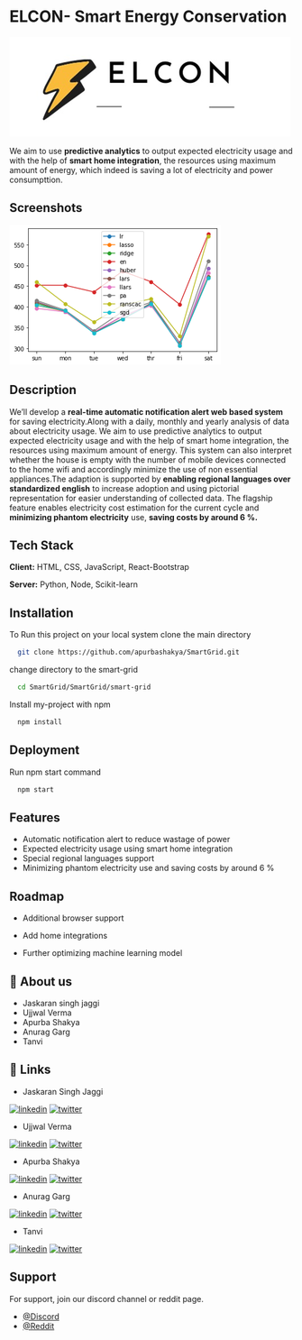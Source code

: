 # ELCON- Smart Energy Conservation
![Logo](https://github.com/apurbashakya/SmartGrid/blob/main/SmartGrid/smart-grid/src/img/logodark.jpeg)

We aim to use **predictive analytics** to output expected electricity usage and with the help of **smart home integration**, the resources using maximum amount of energy, which indeed is saving a lot of electricity and power consumpttion. 


## Screenshots

![Logo](https://github.com/apurbashakya/SmartGrid/blob/main/SmartGrid/smart-grid/src/img/pre1.png)




## Description

We’ll develop a **real-time automatic notification alert web based system**  for saving electricity.Along with a daily, monthly and yearly analysis of data about electricity usage. We aim to use predictive analytics to output expected electricity usage and with the help of smart home integration, the resources using maximum amount of energy. This system can also interpret whether the house is empty with the number of mobile devices connected to the home wifi and accordingly minimize the use of non essential appliances.The adaption is supported by **enabling regional languages over standardized english** to increase adoption and using pictorial representation for easier understanding of collected data. The flagship feature enables electricity cost estimation for the current cycle and **minimizing phantom electricity** use, **saving costs by around 6 %.**

## Tech Stack

**Client:** HTML, CSS, JavaScript, React-Bootstrap

**Server:** Python, Node, Scikit-learn


## Installation
To Run this project on your local system clone the main directory

```bash
  git clone https://github.com/apurbashakya/SmartGrid.git
```

change directory to the smart-grid
```bash
  cd SmartGrid/SmartGrid/smart-grid
```

Install my-project with npm

```bash
  npm install
```
    
## Deployment

Run npm start command

```bash
  npm start
```


## Features

-  Automatic notification alert to reduce wastage of power
- Expected electricity usage using smart home integration
- Special regional languages support 
-  Minimizing phantom electricity use and saving costs by around 6 %


## Roadmap

- Additional browser support

- Add home integrations
- Further optimizing machine learning model


## 🚀 About us
- Jaskaran singh jaggi
- Ujjwal Verma
- Apurba Shakya
- Anurag Garg
- Tanvi

## 🔗 Links
- Jaskaran Singh Jaggi

[![linkedin](https://img.shields.io/badge/linkedin-0A66C2?style=for-the-badge&logo=linkedin&logoColor=white)](https://www.linkedin.com/in/jaskaran-s-a137aa104/)
[![twitter](https://img.shields.io/badge/twitter-1DA1F2?style=for-the-badge&logo=twitter&logoColor=white)](https://twitter.com/in/jaskaran-s-a137aa104)
- Ujjwal Verma

[![linkedin](https://img.shields.io/badge/linkedin-0A66C2?style=for-the-badge&logo=linkedin&logoColor=white)](https://www.linkedin.com/in/ujjwal01/)
[![twitter](https://img.shields.io/badge/twitter-1DA1F2?style=for-the-badge&logo=twitter&logoColor=white)](https://twitter.com/ujjwal_verma01
)

- Apurba Shakya

[![linkedin](https://img.shields.io/badge/linkedin-0A66C2?style=for-the-badge&logo=linkedin&logoColor=white)](https://www.linkedin.com/)
[![twitter](https://img.shields.io/badge/twitter-1DA1F2?style=for-the-badge&logo=twitter&logoColor=white)](https://twitter.com/)

- Anurag Garg

[![linkedin](https://img.shields.io/badge/linkedin-0A66C2?style=for-the-badge&logo=linkedin&logoColor=white)](https://www.linkedin.com/in/anuraggarg01/)
[![twitter](https://img.shields.io/badge/twitter-1DA1F2?style=for-the-badge&logo=twitter&logoColor=white)](https://twitter.com/anurag_garg01)


 - Tanvi

[![linkedin](https://img.shields.io/badge/linkedin-0A66C2?style=for-the-badge&logo=linkedin&logoColor=white)](https://www.linkedin.com/)
[![twitter](https://img.shields.io/badge/twitter-1DA1F2?style=for-the-badge&logo=twitter&logoColor=white)](https://twitter.com/)


## Support

For support, join our discord channel or reddit page.

- [@Discord](https://discord.gg/ZuF9Q9Kb)
- [@Reddit](https://reddit.com/elcon_energy)